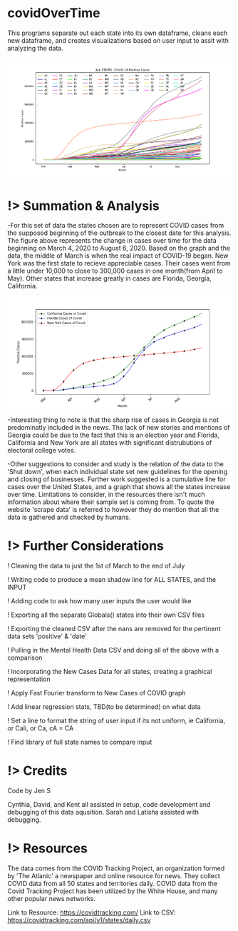 # covidOverTime
This programs separate out each state into its own dataframe, 
cleans each new dataframe, and creates visualizations based on user input to assit with analyzing the data.

![Covid All](https://github.com/ph1-618O/covidOverTime/blob/master/CovidStateGraphALL.png)

# !> Summation & Analysis
-For this set of data the states chosen are to represent COVID cases from the supposed beginning of the outbreak to the closest date for this analysis. The figure above represents the change in cases over time for the data beginning on March 4, 2020 to August 6, 2020. Based on the graph and the data, the middle of March is when the real impact of COVID-19 began. New York was the first state to recieve appreciable cases. Their cases went from a little under 10,000 to close to 300,000 cases in one month(from April to May). Other states that increase greatly in cases are Florida, Georgia, California. 

![Chosen State](https://github.com/ph1-618O/covidOverTime/blob/master/CovidStateGraph.png)

-Interesting thing to note is that the sharp rise of cases in Georgia is not predominatly included in the news. The lack of new stories and mentions of Georgia could be due to the fact that this is an election year and Florida, California and New York are all states with significant distrubutions of electoral college votes. 

-Other suggestions to consider and study is the relation of the data to the 'Shut down', when each individual state set new guidelines for the opening and closing of businesses. Further work suggested is a cumulative line for cases over the United States, and a graph that shows all the states increase over time. Limitations to consider, in the resources there isn't much information about where their sample set is coming from. To quote the website 'scrape data' is referred to however they do mention that all the data is gathered and checked by humans.


# !> Further Considerations
! Cleaning the data to just the 1st of March to the end of July

! Writing code to produce a mean shadow line for ALL STATES, and the INPUT

! Adding code to ask how many user inputs the user would like

! Exporting all the separate Globals() states into their own CSV files

! Exporting the cleaned CSV after the nans are removed for the pertinent data sets 'positive' & 'date'

! Pulling in the Mental Health Data CSV and doing all of the above with a comparison

! Incorporating the New Cases Data for all states, creating a graphical representation

! Apply Fast Fourier transform to New Cases of COVID graph

! Add linear regression stats, TBD(to be determined) on what data

! Set a line to format the string of user input if its not uniform, ie California, or Cali, or Ca, cA = CA

! Find library of full state names to compare input

# !> Credits

Code by Jen S

Cynthia, David, and Kent all assisted in setup, code development and debugging of this data aqusition.
Sarah and Latisha assisted with debugging.

# !> Resources
The data comes from the COVID Tracking Project, an organization formed by 'The Atlanic'
a newspaper and online resource for news. They collect COVID data from all 50 states and territories daily. 
COVID data from the Covid Tracking Project has been utilized by the White House, and many other popular news networks.

Link to Resource: https://covidtracking.com/
Link to CSV: https://covidtracking.com/api/v1/states/daily.csv
